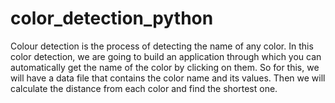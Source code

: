 # color_detection_python
Colour detection is the process of detecting the name of any color.
In this color detection, we are going to build an application through which you can automatically get the name of the color by clicking on them. So for this, we will have a data file that contains the color name and its values. Then we will calculate the distance from each color and find the shortest one.
